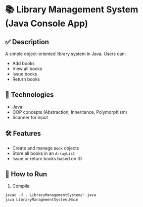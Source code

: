 # 📚 Library Management System (Java Console App)

## ✅ Description
A simple object-oriented library system in Java. Users can:
- Add books
- View all books
- Issue books
- Return books

## 🔧 Technologies
- Java
- OOP concepts (Abstraction, Inheritance, Polymorphism)
- Scanner for input

## 🛠 Features
- Create and manage `Book` objects
- Store all books in an `ArrayList`
- Issue or return books based on ID

## 🚀 How to Run
1. Compile:
```bash
javac -d . LibraryManagementSystem/*.java
java LibraryManagementSystem.Main


